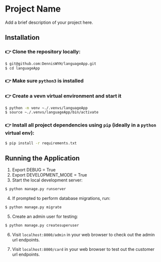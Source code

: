 # Project Name

Add a brief description of your project here.

## Installation

### 👉 Clone the repository locally:
```bash
$ git@github.com:DennisWYH/languageApp.git
$ cd languageApp
```
### 👉 Make sure `python3` is installed
### 👉 Create a vevn virtual environment and start it 
```bash
$ python -m venv ~./.venvs/languageApp
$ source ~./.venvs/languageApp/bin/activate
```
### 👉 Install all project dependencies using `pip` (ideally in a `python` virtual env):
```bash
$ pip install -r requirements.txt
```
## Running the Application
1. Export DEBUG = True
2. Export DEVELOPMENT_MODE = True
3. Start the local development server:
```bash
$ python manage.py runserver
```
4. If prompted to perform database migrations, run:
```bash
$ python manage.py migrate
```
5. Create an admin user for testing:
```bash
$ python manage.py createsuperuser
```
6. Visit `localhost:8000/admin` in your web browser to check out the admin url endpoints.

7. Visit `localhost:8000/card` in your web browser to test out the customer url endpoints.
